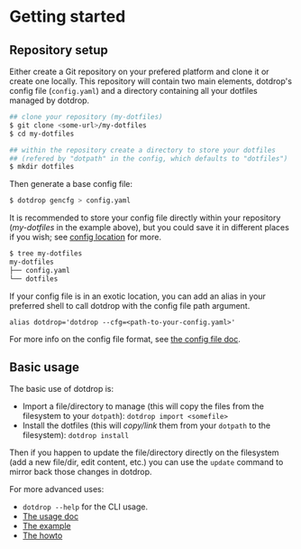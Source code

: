 # Getting started

## Repository setup

Either create a Git repository on your prefered platform and clone it or create one locally.
This repository will contain two main elements, dotdrop's config file (`config.yaml`)
and a directory containing all your dotfiles managed by dotdrop.
```bash
## clone your repository (my-dotfiles)
$ git clone <some-url>/my-dotfiles
$ cd my-dotfiles

## within the repository create a directory to store your dotfiles
## (refered by "dotpath" in the config, which defaults to "dotfiles")
$ mkdir dotfiles
```

Then generate a base config file:
```bash
$ dotdrop gencfg > config.yaml
```

It is recommended to store your config file directly within your repository
(*my-dotfiles* in the example above), but you could save it in different places if you wish;
see [config location](config/config-file.md#location) for more.

```bash
$ tree my-dotfiles
my-dotfiles
├── config.yaml
└── dotfiles
```

If your config file is in an exotic location, you can add an alias
in your preferred shell to call dotdrop with the config file path argument.
```
alias dotdrop='dotdrop --cfg=<path-to-your-config.yaml>'
```

For more info on the config file format, see [the config file doc](config/config-file.md).

## Basic usage

The basic use of dotdrop is:

* Import a file/directory to manage (this will copy the files from the filesystem to your `dotpath`): `dotdrop import <somefile>`
* Install the dotfiles (this will *copy/link* them from your `dotpath` to the filesystem): `dotdrop install`

Then if you happen to update the file/directory directly on the filesystem (add a new file/dir, edit content, etc.) you can use the `update` command to mirror back those changes in dotdrop.

For more advanced uses:

* `dotdrop --help` for the CLI usage.
* [The usage doc](usage.md)
* [The example](https://github.com/deadc0de6/dotdrop#getting-started)
* [The howto](howto/howto.md)